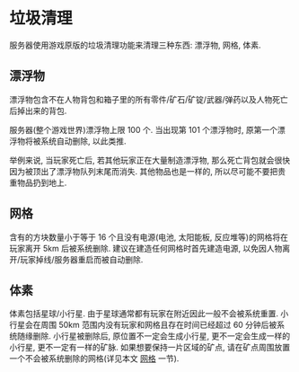# 垃圾清理

服务器使用游戏原版的垃圾清理功能来清理三种东西: 漂浮物, 网格, 体素.

## 漂浮物

漂浮物包含不在人物背包和箱子里的所有零件/矿石/矿锭/武器/弹药以及人物死亡后掉出来的背包.

服务器(整个游戏世界)漂浮物上限 100 个. 当出现第 101 个漂浮物时, 原第一个漂浮物将被系统自动删除, 以此类推.

举例来说, 当玩家死亡后, 若其他玩家正在大量制造漂浮物, 那么死亡背包就会很快因为被顶出了漂浮物队列末尾而消失. 其他物品也是一样的, 所以尽可能不要把贵重物品扔到地上.

## 网格

含有的方块数量小于等于 16 个且没有电源(电池, 太阳能板, 反应堆等)的网格将在玩家离开 5km 后被系统删除. 建议在建造任何网格时首先建造电源, 以免因人物离开/玩家掉线/服务器重启而被自动删除.

## 体素

体素包括星球/小行星. 由于星球通常都有玩家在附近因此一般不会被系统重置. 小行星会在周围 50km 范围内没有玩家和网格且存在时间已经超过 60 分钟后被系统随缘删除. 小行星被删除后, 原位置不一定会生成小行星, 更不一定会生成一样的小行星, 更不一定有一样的矿脉. 如果想要保持一片区域的矿点, 请在矿点周围放置一个不会被系统删除的网格(详见本文 [网格](la-ji-qing-li.md#wang-ge) 一节).
